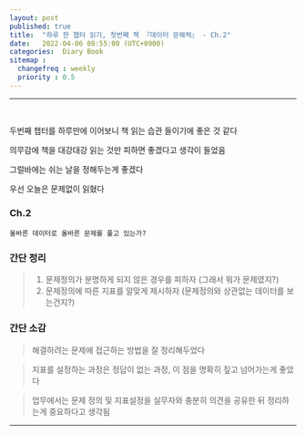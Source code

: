 ```yaml
---
layout: post
published: true
title:  "하루 한 챕터 읽기, 첫번째 책 『데이터 문해력』 - Ch.2"
date:   2022-04-06 08:55:00 (UTC+0900)
categories:  Diary Book
sitemap :
  changefreq : weekly
  priority : 0.5
---
```


---------------
<br />


두번째 챕터를 하루만에 이어보니 책 읽는 습관 들이기에 좋은 것 같다

의무감에 책을 대강대강 읽는 것만 피하면 좋겠다고 생각이 들었음 

그럴바에는 쉬는 날을 정해두는게 좋겠다 

우선 오늘은 문제없이 읽혔다

### Ch.2
	올바른 데이터로 올바른 문제를 풀고 있는가?

### 간단 정리


> 1. 문제정의가 분명하게 되지 않은 경우를 피하자 (그래서 뭐가 문제였지?)
> 2. 문제정의에 따른 지표를 알맞게 제시하자 (문제정의와 상관없는 데이터를 보는건지?)

### 간단 소감

> 해결하려는 문제에 접근하는 방법을 잘 정리해두었다

> 지표를 설정하는 과정은 정답이 없는 과정, 이 점을 명확히 짚고 넘어가는게 좋았다

> 업무에서는 문제 정의 및 지표설정을 실무자와 충분히 의견을 공유한 뒤 정리하는게 중요하다고 생각됨


---------------
<br /> 

